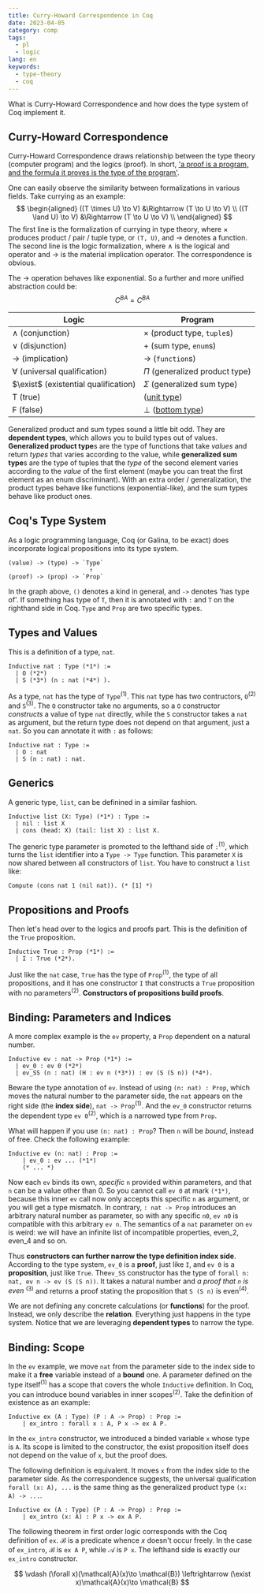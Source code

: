 ```yaml
---
title: Curry-Howard Correspondence in Coq
date: 2023-04-05
category: comp
tags:
  - pl
  - logic
lang: en
keywords:
  - type-theory
  - coq
---
```


What is Curry-Howard Correspondence and how does the type system of Coq implement it.

<!-- more -->

## Curry-Howard Correspondence

Curry-Howard Correspondence draws relationship between the type theory (computer program) and the logics (proof). In short, ['a proof is a program, and the formula it proves is the type of the program'](https://en.wikipedia.org/wiki/Curry%E2%80%93Howard_correspondence#:~:text=a%20proof%20is%20a%20program%2C%20and%20the%20formula%20it%20proves%20is%20the%20type%20for%20the%20program).

One can easily observe the similarity between formalizations in various fields. Take currying as an example:
$$
\begin{aligned}
((T \times U) \to V) &\Rightarrow (T \to U \to V) \\
((T \land U) \to V) &\Rightarrow (T \to U \to V) \\
\end{aligned}
$$
The first line is the formalization of currying in type theory, where $\times$ produces product / pair / tuple type, or `(T, U)`, and $\to$ denotes a function. The second line is the logic formalization, where $\land$ is the logical and operator and $\to$ is the material implication operator. The correspondence is obvious.

The $\to$ operation behaves like exponential. So a further and more unified abstraction could be:
$$
C^{BA} = {C ^ {B}} ^ {A}
$$

| Logic                                | Program                                                      |
| ------------------------------------ | ------------------------------------------------------------ |
| $\land$ (conjunction)                | $\times$ (product type, `tuple`s)                            |
| $\lor$ (disjunction)                 | $+$ (sum type, `enum`s)                                      |
| $\to$ (implication)                  | $\to$ (`function`s)                                          |
| $\forall$ (universal qualification)  | $\Pi$ (generalized product type)                             |
| $\exist$ (existential qualification) | $\Sigma$ (generalized sum type)                              |
| $\mathrm{T}$ (true)                  | ([unit type](https://en.wikipedia.org/wiki/Unit_type))       |
| $\mathrm{F}$ (false)                 | $\bot$ ([bottom type](https://en.wikipedia.org/wiki/Unit_type)) |

Generalized product and sum types sound a little bit odd. They are **dependent types**, which allows you to build types out of values. **Generalized product type**s are the type of functions that take *values* and return *types* that varies according to the value, while **generalized sum type**s are the type of tuples that the *type* of the second element varies according to the *value* of the first element (maybe you can treat the first element as an enum discriminant). With an extra order / generalization, the product types behave like functions (exponential-like), and the sum types behave like product ones.

## Coq's Type System

As a logic programming language, Coq (or Galina, to be exact) does incorporate logical propositions into its type system.

```
(value) -> (type) -> `Type`
                       ↑
(proof) -> (prop) -> `Prop`
```

In the graph above, `()` denotes a kind in general, and `->`  denotes 'has type of'. If something has type of `T`, then it is annotated with `:` and `T` on the righthand side in Coq.  `Type` and `Prop` are two specific types. 

## Types and Values

This is a definition of a type, `nat`.

```coq
Inductive nat : Type (*1*) := 
  | O (*2*)
  | S (*3*) (n : nat (*4*) ).
```

As a type, `nat` has the type of `Type`<sup>(1)</sup>.  This `nat` type has two contructors, `O`<sup>(2)</sup> and `S`<sup>(3)</sup>. The `O` constructor take no arguments, so a `O` constructor *constructs* a value of type `nat` directly, while the `S` constructor takes a `nat` as argument, but the return type does not depend on that argument, just a `nat`. So you can annotate it with `:` as follows:

```coq
Inductive nat : Type := 
  | O : nat
  | S (n : nat) : nat.
```

## Generics

A generic type, `list`, can be definined in a similar fashion.

```coq
Inductive list (X: Type) (*1*) : Type :=
  | nil : list X
  | cons (head: X) (tail: list X) : list X.
```

The generic type parameter is promoted to the lefthand side of `:`<sup>(1)</sup>, which turns the `list` identifier into a `Type -> Type` function. This parameter `X` is now shared between all constructors of `list`. You have to construct a `list` like:

```coq
Compute (cons nat 1 (nil nat)). (* [1] *)
```

## Propositions and Proofs

Then let's head over to the logics and proofs part. This is the definition of the `True` proposition. 

```coq
Inductive True : Prop (*1*) :=
  | I : True (*2*).
```

Just like the `nat` case, `True` has the type of `Prop`<sup>(1)</sup>, the type of all propositions, and it has one constructor `I` that constructs a `True` proposition with no parameters<sup>(2)</sup>. **Constructors of propositions build proofs**.

## Binding: Parameters and Indices

A more complex example is the `ev` property, a `Prop` dependent on a natural number.

```coq
Inductive ev : nat -> Prop (*1*) :=
  | ev_0 : ev 0 (*2*)
  | ev_SS (n : nat) (H : ev n (*3*)) : ev (S (S n)) (*4*).
```

Beware the type annotation of `ev`. Instead of using `(n: nat) : Prop`, which moves the natural number to the parameter side, the `nat` appears on the right side (the **index side**), `nat -> Prop`<sup>(1)</sup>. And the `ev_0` constructor returns the dependent type `ev 0`<sup>(2)</sup>, which is a narrowed type from `Prop`. 

What will happen if you use `(n: nat) : Prop`? Then `n` will be *bound*, instead of free. Check the following example:

```coq
Inductive ev (n: nat) : Prop :=
	| ev_0 : ev ... (*1*)
	(* ... *)
```

Now each `ev` binds its own, *specific* `n` provided within parameters, and that `n` can be a value other than 0. So you cannot call `ev 0` at mark `(*1*)`, because this inner `ev` call now only accepts this specific `n` as argument, or you will get a type mismatch. In contrary, `: nat -> Prop` introduces an arbitrary natural number as parameter, so with any specific `n0`, `ev n0` is compatible with this arbitrary `ev n`. The semantics of a `nat` parameter on `ev` is weird: we will have an infinite list of incompatible properties, even_2, even_4 and so on.

Thus **constructors can further narrow the type definition index side**. According to the type system, `ev_0` is a **proof**, just like `I`, and `ev 0` is a **proposition**, just like `True`. The`ev_SS` constructor has the type of `forall n: nat, ev n -> ev (S (S n))`. It takes a natural number and *a proof that `n` is even* <sup>(3)</sup> and returns a proof stating the proposition that `S (S n)` is even<sup>(4)</sup>.

We are not defining any concrete calculations (or **functions**) for the proof. Instead, we only describe the **relation**. Everything just happens in the type system. Notice that we are leveraging **dependent types** to narrow the type.

## Binding: Scope

In the `ev` example, we move `nat` from the parameter side to the index side to make it a **free** variable instead of a **bound** one. A  parameter defined on the type itself<sup>(1)</sup> has a scope that covers the whole `Inductive` definition. In Coq, you can introduce bound variables in inner scopes<sup>(2)</sup>. Take the definition of existence as an example: 

```coq
Inductive ex (A : Type) (P : A -> Prop) : Prop :=
	| ex_intro : forall x : A, P x -> ex A P.
```

In the `ex_intro` constructor, we introduced a binded variable `x` whose type is `A`. Its scope is limited to the constructor, the exist proposition itself does not depend on the value of `x`, but the proof does. 

The following definition is equivalent. It moves `x` from the index side to the parameter side. As the correspondence suggests, the universal qualification `forall (x: A), ...` is the same thing as the generalized product type `(x: A) -> ...`.

```coq
Inductive ex (A : Type) (P : A -> Prop) : Prop :=
	| ex_intro (x: A) : P x -> ex A P.
```

The following theorem in first order logic corresponds with the Coq definition of `ex`. $\mathcal{B}$ is a predicate whence $x$ doesn't occur freely. In the case of `ex_intro`, $\mathcal{B}$ is `ex A P`, while $\mathcal{A}$ is `P x`. The lefthand side is exactly our `ex_intro` constructor.

$$
\vdash (\forall x)(\mathcal{A}(x)\to \mathcal{B}) \leftrightarrow (\exist x)\mathcal{A}(x)\to \mathcal{B}
$$
